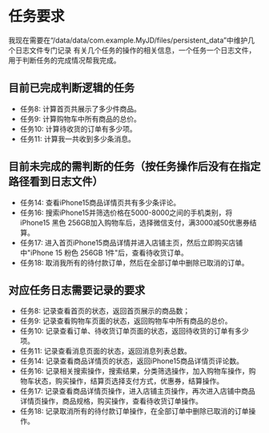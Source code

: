 # 任务要求
我现在需要在“/data/data/com.example.MyJD/files/persistent_data”中维护几个日志文件专门记录
有关几个任务的操作的相关信息，一个任务一个日志文件，用于判断任务的完成情况帮我完成。

## 目前已完成判断逻辑的任务
- 任务8: 计算首页共展示了多少件商品。
- 任务9: 计算购物车中所有商品的总价。
- 任务10: 计算待收货的订单有多少项。
- 任务11: 计算我一共收到多少条消息。

## 目前未完成的需判断的任务（按任务操作后没有在指定路径看到日志文件）
- 任务14: 查看iPhone15商品详情页共有多少条评论。
- 任务16: 搜索iPhone15并筛选价格在5000-8000之间的手机类别，将iPhone15 黑色 256GB加入购物车后，选择微信支付，满3000减50优惠券结算。
- 任务17: 进入首页iPhone15商品详情并进入店铺主页，然后立即购买店铺中"iPhone 15 粉色 256GB 1件"后，查看待收货订单。
- 任务18: 取消我所有的待付款订单，然后在全部订单中删除已取消的订单。

## 对应任务日志需要记录的要求
- 任务8: 记录查看首页的状态，返回首页展示的商品数；
- 任务9: 记录查看购物车页面的状态，返回购物车中所有商品的总价。
- 任务10: 记录查看订单、待收货订单页面的状态，返回待收货的订单有多少项。
- 任务11: 记录查看消息页面的状态，返回消息列表总数。
- 任务14: 记录查看商品详情页的状态，返回iPhone15商品详情页评论数。
- 任务16: 记录相关搜索操作，搜索结果，分类筛选操作，加入购物车操作，购物车状态，购买操作，结算页选择支付方式，优惠券，结算操作。
- 任务17: 记录查看商品详情页操作，进入店铺主页操作，再次进入店铺中商品详情页操作，商品规格，购买操作，查看待收货订单操作。
- 任务18: 记录取消所有的待付款订单操作，在全部订单中删除已取消的订单操作。